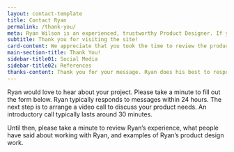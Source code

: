 ```yaml
---
layout: contact-template
title: Contact Ryan
permalink: /thank-you/
meta: Ryan Wilson is an experienced, trustworthy Product Designer. If you are looking for someone to improve the user experience of your product, let's start the conversation today.
subtitle: Thank you for visiting the site!
card-content: We appreciate that you took the time to review the product design and user experience examples, user interface concepts, and branding & graphic design projects. Ryan would love to hear from you. Please fill out the form below.
main-section-title: Thank You!
sidebar-title01: Social Media
sidebar-title02: References
thanks-content: Thank you for your message. Ryan does his best to respond to messages within 24 hours.
---
```

<p>Ryan would love to hear about your project. Please take a minute to fill out the form below. Ryan typically responds to messages within 24 hours. The next step is to arrange a video call to discuss your product needs. An introductory call typically lasts around 30 minutes.</p>

<p>Until then, please take a minute to review Ryan’s experience, what people have said about working with Ryan, and examples of Ryan’s product design work.</p>
